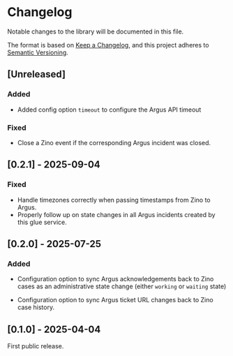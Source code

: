 # Changelog

Notable changes to the library will be documented in this file.

The format is based on [Keep a Changelog](https://keepachangelog.com/en/1.0.0/),
and this project adheres to [Semantic Versioning](https://semver.org/spec/v2.0.0.html).

## [Unreleased]

### Added
- Added config option `timeout` to configure the Argus API timeout

### Fixed
- Close a Zino event if the corresponding Argus incident was closed.

## [0.2.1] - 2025-09-04

### Fixed

- Handle timezones correctly when passing timestamps from Zino to Argus.
- Properly follow up on state changes in all Argus incidents created by this
  glue service.

## [0.2.0] - 2025-07-25

### Added

- Configuration option to sync Argus acknowledgements back to Zino cases as an
  administrative state change (either `working` or `waiting` state)

- Configuration option to sync Argus ticket URL changes back to Zino case
  history.

## [0.1.0] - 2025-04-04

First public release.

